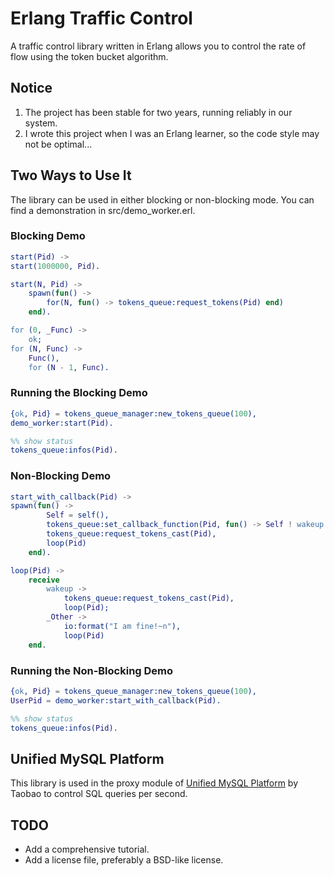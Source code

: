 # Erlang Traffic Control

A traffic control library written in Erlang allows you to control the rate of flow using the token bucket algorithm.

## Notice

1. The project has been stable for two years, running reliably in our system.
2. I wrote this project when I was an Erlang learner, so the code style may not be optimal...

## Two Ways to Use It
The library can be used in either blocking or non-blocking mode. You can find a demonstration in src/demo_worker.erl.

### Blocking Demo
```erlang
start(Pid) ->
start(1000000, Pid).

start(N, Pid) ->
    spawn(fun() ->
        for(N, fun() -> tokens_queue:request_tokens(Pid) end)
    end).

for (0, _Func) ->
    ok;
for (N, Func) ->
    Func(),
    for (N - 1, Func).
```

### Running the Blocking Demo
```erlang
{ok, Pid} = tokens_queue_manager:new_tokens_queue(100),
demo_worker:start(Pid).

%% show status
tokens_queue:infos(Pid).
```

### Non-Blocking Demo
```erlang
start_with_callback(Pid) ->
spawn(fun() ->
        Self = self(),
        tokens_queue:set_callback_function(Pid, fun() -> Self ! wakeup end),
        tokens_queue:request_tokens_cast(Pid),
        loop(Pid)
    end).

loop(Pid) ->
    receive
        wakeup ->
            tokens_queue:request_tokens_cast(Pid),
            loop(Pid);
        _Other ->
            io:format("I am fine!~n"),
            loop(Pid)
    end.
```
### Running the Non-Blocking Demo
```erlang
{ok, Pid} = tokens_queue_manager:new_tokens_queue(100),
UserPid = demo_worker:start_with_callback(Pid).

%% show status
tokens_queue:infos(Pid).
```


## Unified MySQL Platform 

This library is used in the proxy module of [Unified MySQL Platform](http://blog.yufeng.info/archives/2349) by Taobao to control SQL queries per second.

## TODO

* Add a comprehensive tutorial.
* Add a license file, preferably a BSD-like license.

